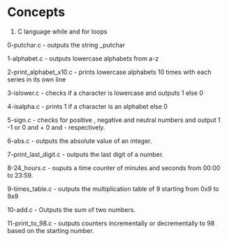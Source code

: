 # Concepts 
1. C language while and for loops

0-putchar.c - outputs the string _putchar

1-alphabet.c - outputs lowercase alphabets from a-z

2-print_alphabet_x10.c - prints lowercase alphabets 10 times with each series in its own line

3-islower.c - checks if a character is lowercase and outputs 1 else 0

4-isalpha.c - prints 1 if a character is an alphabet else 0

5-sign.c - checks for positive , negative and neutral numbers and output 1 -1 or 0 and + 0 and - respectively.

6-abs.c - outputs the absolute value of an integer.

7-print_last_digit.c - outputs the last digit of a number.

8-24_hours.c - ouputs a time counter of minutes and seconds from 00:00 to 23:59.

9-times_table.c - outputs the multiplication table of 9 starting from 0x9 to 9x9

10-add.c - Outputs the sum of two numbers.

11-print_to_98.c - outputs counters incrementally or decrementally to 98 based on the starting number.


 
